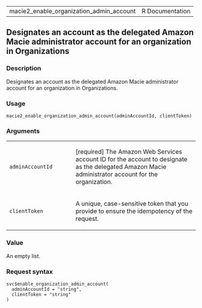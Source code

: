<table style="width: 100%;">
<tbody>
<tr class="odd">
<td>macie2_enable_organization_admin_account</td>
<td style="text-align: right;">R Documentation</td>
</tr>
</tbody>
</table>

## Designates an account as the delegated Amazon Macie administrator account for an organization in Organizations

### Description

Designates an account as the delegated Amazon Macie administrator
account for an organization in Organizations.

### Usage

    macie2_enable_organization_admin_account(adminAccountId, clientToken)

### Arguments

<table>
<colgroup>
<col style="width: 35%" />
<col style="width: 65%" />
</colgroup>
<tbody>
<tr class="odd">
<td><code
id="macie2_enable_organization_admin_account_:_adminAccountId">adminAccountId</code></td>
<td><p>[required] The Amazon Web Services account ID for the account to
designate as the delegated Amazon Macie administrator account for the
organization.</p></td>
</tr>
<tr class="even">
<td><code
id="macie2_enable_organization_admin_account_:_clientToken">clientToken</code></td>
<td><p>A unique, case-sensitive token that you provide to ensure the
idempotency of the request.</p></td>
</tr>
</tbody>
</table>

### Value

An empty list.

### Request syntax

    svc$enable_organization_admin_account(
      adminAccountId = "string",
      clientToken = "string"
    )
